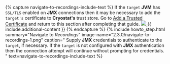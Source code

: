 {% capture navigate-to-recordings-include-text %}
  If the <code>target</code> <b>JVM</b> has <code>SSL/TLS</code> enabled on <b>JMX</b> connections then it may be
  necessary to add the <code>target's</code> certificate to <b>Cryostat's</b> trust store. Go
  to <a href="{{ site.url }}/guides/#add-a-trusted-certificate">Add a Trusted Certificate</a>
  and return to this section after completing that guide.
  <a href="{{ site.url }}/images/2.3.0/navigate-to-recordings-2.png" target="_blank">
    <img src="{{ site.url }}/images/2.3.0/navigate-to-recordings-2.png">
  </a>
  {{ include.additional-content }}
{% endcapture %}
{% include howto_step.html
  summary="Navigate to <i>Recordings</i>"
  image-name="2.3.0/navigate-to-recordings-1.png"
  caption="
    Supply <b>JMX</b> credentials to authenticate to the <code>target</code>, if necessary. If
    the <code>target</code> is not configured with <b>JMX</b> authentication then the
    connection attempt will continue without prompting for credentials.
  "
  text=navigate-to-recordings-include-text
%}
